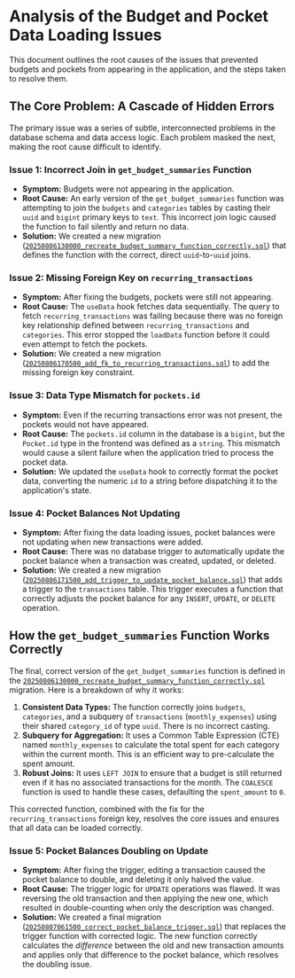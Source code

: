 # Analysis of the Budget and Pocket Data Loading Issues

This document outlines the root causes of the issues that prevented budgets and pockets from appearing in the application, and the steps taken to resolve them.

## The Core Problem: A Cascade of Hidden Errors

The primary issue was a series of subtle, interconnected problems in the database schema and data access logic. Each problem masked the next, making the root cause difficult to identify.

### Issue 1: Incorrect Join in `get_budget_summaries` Function

*   **Symptom:** Budgets were not appearing in the application.
*   **Root Cause:** An early version of the `get_budget_summaries` function was attempting to join the `budgets` and `categories` tables by casting their `uuid` and `bigint` primary keys to `text`. This incorrect join logic caused the function to fail silently and return no data.
*   **Solution:** We created a new migration ([`20250806130000_recreate_budget_summary_function_correctly.sql`](supabase/migrations/20250806130000_recreate_budget_summary_function_correctly.sql:1)) that defines the function with the correct, direct `uuid`-to-`uuid` joins.

### Issue 2: Missing Foreign Key on `recurring_transactions`

*   **Symptom:** After fixing the budgets, pockets were still not appearing.
*   **Root Cause:** The `useData` hook fetches data sequentially. The query to fetch `recurring_transactions` was failing because there was no foreign key relationship defined between `recurring_transactions` and `categories`. This error stopped the `loadData` function before it could even attempt to fetch the pockets.
*   **Solution:** We created a new migration ([`20250806170500_add_fk_to_recurring_transactions.sql`](supabase/migrations/20250806170500_add_fk_to_recurring_transactions.sql:1)) to add the missing foreign key constraint.

### Issue 3: Data Type Mismatch for `pockets.id`

*   **Symptom:** Even if the recurring transactions error was not present, the pockets would not have appeared.
*   **Root Cause:** The `pockets.id` column in the database is a `bigint`, but the `Pocket.id` type in the frontend was defined as a `string`. This mismatch would cause a silent failure when the application tried to process the pocket data.
*   **Solution:** We updated the `useData` hook to correctly format the pocket data, converting the numeric `id` to a string before dispatching it to the application's state.

### Issue 4: Pocket Balances Not Updating

*   **Symptom:** After fixing the data loading issues, pocket balances were not updating when new transactions were added.
*   **Root Cause:** There was no database trigger to automatically update the pocket balance when a transaction was created, updated, or deleted.
*   **Solution:** We created a new migration ([`20250806171500_add_trigger_to_update_pocket_balance.sql`](supabase/migrations/20250806171500_add_trigger_to_update_pocket_balance.sql:1)) that adds a trigger to the `transactions` table. This trigger executes a function that correctly adjusts the pocket balance for any `INSERT`, `UPDATE`, or `DELETE` operation.

## How the `get_budget_summaries` Function Works Correctly

The final, correct version of the `get_budget_summaries` function is defined in the [`20250806130000_recreate_budget_summary_function_correctly.sql`](supabase/migrations/20250806130000_recreate_budget_summary_function_correctly.sql:1) migration. Here is a breakdown of why it works:

1.  **Consistent Data Types:** The function correctly joins `budgets`, `categories`, and a subquery of `transactions` (`monthly_expenses`) using their shared `category_id` of type `uuid`. There is no incorrect casting.
2.  **Subquery for Aggregation:** It uses a Common Table Expression (CTE) named `monthly_expenses` to calculate the total spent for each category within the current month. This is an efficient way to pre-calculate the spent amount.
3.  **Robust Joins:** It uses `LEFT JOIN` to ensure that a budget is still returned even if it has no associated transactions for the month. The `COALESCE` function is used to handle these cases, defaulting the `spent_amount` to `0`.

This corrected function, combined with the fix for the `recurring_transactions` foreign key, resolves the core issues and ensures that all data can be loaded correctly.
### Issue 5: Pocket Balances Doubling on Update

*   **Symptom:** After fixing the trigger, editing a transaction caused the pocket balance to double, and deleting it only halved the value.
*   **Root Cause:** The trigger logic for `UPDATE` operations was flawed. It was reversing the old transaction and then applying the new one, which resulted in double-counting when only the description was changed.
*   **Solution:** We created a final migration ([`20250807061500_correct_pocket_balance_trigger.sql`](supabase/migrations/20250807061500_correct_pocket_balance_trigger.sql:1)) that replaces the trigger function with corrected logic. The new function correctly calculates the *difference* between the old and new transaction amounts and applies only that difference to the pocket balance, which resolves the doubling issue.